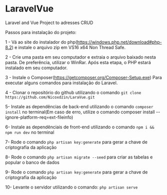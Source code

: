 # LaravelVue

Laravel and Vue Project to adresses CRUD

Passos para instalação do projeto:

1 - Vá ao site do instalador do php(https://windows.php.net/download#php-8.2) e instale o arquivo zip em VS16 x64 Non Thread Safe.

2 - Crie uma pasta em seu computador e extraia o arquivo baixado nesta pasta. De preferência, utilizar o WinRar. Após esta etapa, o PHP estará instalado em seu computador.

3 - Instale o Composer(https://getcomposer.org/Composer-Setup.exe) Para executar alguns comandos para instalação do Laravel.

4 - Clonar o repositório do github utilizando o comando `git clone https://github.com/Nicoxdzin/LaraVue.git`

5- Instale as dependências de back-end utilizando o comando `composer install` no terminal(Em caso de erro, utilize o comando composer install --ignore-platform-req=ext-fileinfo)

6- Instale as dependênciais de front-end utilizando o comando `npm i && npm run dev` no terminal

7- Rode o comando `php artisan key:generate` para gerar a chave de criptografia da aplicação

8- Rode o comando `php artisan migrate --seed` para criar as tabelas e popular o banco de dados

9- Rode o comando `php artisan key:generate` para gerar a chave de criptografia da aplicação

10- Levante o servidor utilizando o comando: `php artisan serve`
